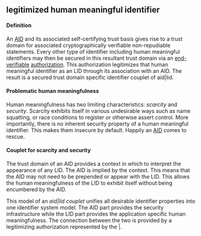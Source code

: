 ## legitimized human meaningful identifier

<h4>Definition</h4><p>An <a href="AID">AID</a> and its associated self-certifying trust basis gives rise to a trust domain for associated cryptographically verifiable non-repudiable statements. Every other type of identifier including human meaningful identifiers may then be secured in this resultant trust domain via an <a href="end-verifiable">end-verifiable</a> <a href="authorization">authorization</a>. This authorization legitimizes that human meaningful identifier as an LID through its association with an AID. The result is a secured trust domain specific identifier couplet of aid|lid.</p><h4>Problematic human meaningfulness</h4><p>Human meaningfulness has two limiting characteristics: <em>scarcity</em> and <em>security</em>. Scarcity exhibits itself in various undesirable ways such as name squatting, or race conditions to register or otherwise assert control. More importantly, there is no inherent security property of a human meaningful identifier. This makes them insecure by default. Happily an <a href="autonomic-identifier">AID</a> comes to rescue.</p><h4>Couplet for scarcity and security</h4><p>The trust domain of an AID provides a context in which to interpret the appearance of any LID. The AID is implied by the context. This means that the AID may not need to be prepended or appear with the LID. This allows the human meaningfulness of the LID to exhibit itself without being encumbered by the AID.</p><p>This model of an <em>aid|lid couplet</em> unifies all desirable identifier properties into one identifier system model. The AID part provides the security infrastructure while the LID part provides the application specific human meaningfulness. The connection between the two is provided by a legitimizing authorization represented by the |.</p>

